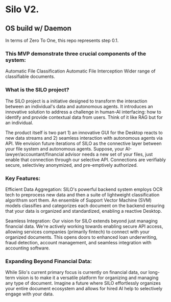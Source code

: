 # Silo V2. 
## OS build w/ Daemon

In terms of Zero To One, this repo represents step 0.1.

### This MVP demonstrate three crucial components of the system:
Automatic File Classification
Automatic File Interception
Wider range of classifiable documents.

### What is the SILO project?
The SILO project is a initiative designed to transform the interaction between an individual's data and autonomous agents. It introduces an innovative solution to address a challenge in human-AI interfacing: how to identify and provide contextual data from users. Think of it like RAG but for an individual.

The product itself is two part 1) an innovative GUI for the Desktop reacts to new data streams and 2) seamless interaction with autonomous agents via API. We envision future iterations of SILO as the connective layer between your file system and autonomous agents. Suppose, your AI-lawyer/accountant/financial advisor needs a new set of your files, just enable that connection through our selective API. Connections are verifiably secure, selectivley anonymized, and pre-emptively authorized.

### Key Features:
Efficient Data Aggregation: SILO's powerful backend system employs OCR tech to preprocess new data and then a suite of lightweight classification algorithsm sort them. An ensemble of Support Vector Machine (SVM) models classifies and categorizes each document on the backend ensuring that your data is organized and standardized, enabling a reactive Desktop.

Seamless Integration: Our vision for SILO extends beyond just managing financial data. We're actively working towards enabling secure API access, allowing services companies (primarily fintech) to connect with your organized documents. This opens doors to enhanced loan underwriting, fraud detection, account management, and seamless integration with accounting software.

### Expanding Beyond Financial Data:

While Silo's current primary focus is currently on financial data, our long-term vision is to make it a versatile platform for organizing and managing any type of document. Imagine a future where SILO effortlessly organizes your entire document ecosystem and allows for hired AI help to selectively engage with your data.
